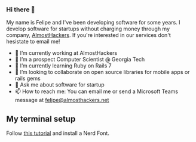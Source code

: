 ### Hi there 👋

My name is Felipe and I've been developing software for some years. I develop software for startups without charging money through my company, [AlmostHackers](https://almosthackers.net). If you're interested in our services don't hesistate to email me!


- 🔭 I’m currently working at AlmostHackers
- 🔭 I’m a prospect Computer Scientist @ Georgia Tech
- 🌱 I’m currently learning Ruby on Rails 7
- 👯 I’m looking to collaborate on open source libraries for mobile apps or rails gems
- 💬 Ask me about software for startup
- 📫 How to reach me: You can email me or send a Microsoft Teams message at [felipe@almosthackers.net](mailto:felipe@almosthackers.net)

## My terminal setup
Follow [this tutorial](https://www.freecodecamp.org/news/how-to-configure-your-macos-terminal-with-zsh-like-a-pro-c0ab3f3c1156/) and install a Nerd Font.
